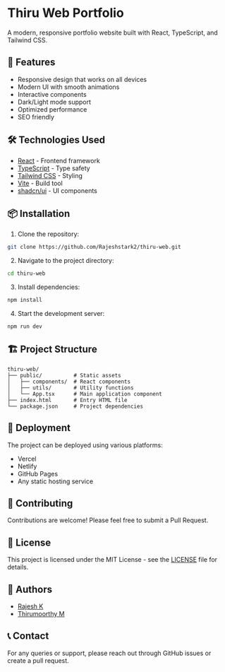 # Thiru Web Portfolio

A modern, responsive portfolio website built with React, TypeScript, and Tailwind CSS.

## 🚀 Features

- Responsive design that works on all devices
- Modern UI with smooth animations
- Interactive components
- Dark/Light mode support
- Optimized performance
- SEO friendly

## 🛠️ Technologies Used

- [React](https://reactjs.org/) - Frontend framework
- [TypeScript](https://www.typescriptlang.org/) - Type safety
- [Tailwind CSS](https://tailwindcss.com/) - Styling
- [Vite](https://vitejs.dev/) - Build tool
- [shadcn/ui](https://ui.shadcn.com/) - UI components

## 📦 Installation

1. Clone the repository:
```bash
git clone https://github.com/Rajeshstark2/thiru-web.git
```

2. Navigate to the project directory:
```bash
cd thiru-web
```

3. Install dependencies:
```bash
npm install
```

4. Start the development server:
```bash
npm run dev
```

## 🏗️ Project Structure

```
thiru-web/
├── public/          # Static assets
│   ├── components/  # React components
│   ├── utils/       # Utility functions
│   └── App.tsx      # Main application component
├── index.html       # Entry HTML file
└── package.json     # Project dependencies
```

## 🚀 Deployment

The project can be deployed using various platforms:

- Vercel
- Netlify
- GitHub Pages
- Any static hosting service

## 🤝 Contributing

Contributions are welcome! Please feel free to submit a Pull Request.

## 📝 License

This project is licensed under the MIT License - see the [LICENSE](LICENSE) file for details.

## 👥 Authors

- [Rajesh K](https://github.com/Rajeshstark2)
- [Thirumoorthy M](https://github.com/Thirumoorthy07)

## 📞 Contact

For any queries or support, please reach out through GitHub issues or create a pull request.